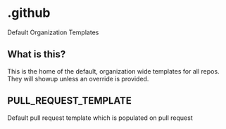 # .github
Default Organization Templates

## What is this?
This is the home of the default, organization wide templates for all repos. They will showup unless an override is provided.

## PULL_REQUEST_TEMPLATE
Default pull request template which is populated on pull request
